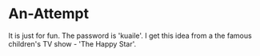 # An-Attempt
It is just for fun.
The password is 'kuaile'.
I get this idea from a the famous children's TV show - 'The Happy Star'.
